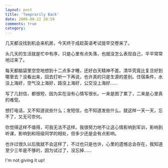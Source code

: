 ```yaml
---
layout: post
title: 'Temprarily Back'
date: 2006-08-22 20:59
comments: true
category: 
---
```

    

几天都没找到机会来机房，今天终于成趁英语考试提早交卷来了。

头几天的生活就是忙中有序，只是心里有点失落，也就没怎么表现自己，平平常常地过来了。

每天都脑袋里空空地想到十二点多才睡，还好白天精神不差。清华究竟比复旦好到哪里去？没看出来，回去打听一下再说，也许真的只是生源的差别。住宿条件，水没上海好，空气没上海好，路没上海好，公交没上海好……

写了几封信，都很短，因为实在没有心情写很长。一来是困了累了，二来是心里真的难受。

想打电话，又不知道说些什么；发短信，也不知道发些什么。就这样一天一天，忘不了，又无可奈何。

你觉得这样不值得，可我无法不这样。我很努力地不让这心情影响到军训，影响到听课，影响到和班级同学的相处，但多少还是会有点影响。

也许过很久以后我就不会这样了，不过也只是也许，心里的遗憾总会存在，我知道至少三年是不够的，因为试过了，没忘掉……

I'm not giving it up!
